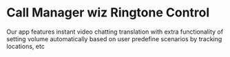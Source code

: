 # Call Manager wiz Ringtone Control

Our app features instant video chatting translation with extra functionality of setting volume automatically based on user predefine scenarios by tracking locations, etc
